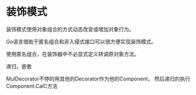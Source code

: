 # 装饰模式

装饰模式使用对象组合的方式动态改变或增加对象行为。

Go语言借助于匿名组合和非入侵式接口可以很方便实现装饰模式。

使用匿名组合，在装饰器中不必显式定义转调原对象方法。

递归，嵌套

MulDecorator不停的用其他的Decorator作为他的Component，
然后递归的执行Component.CalC方法